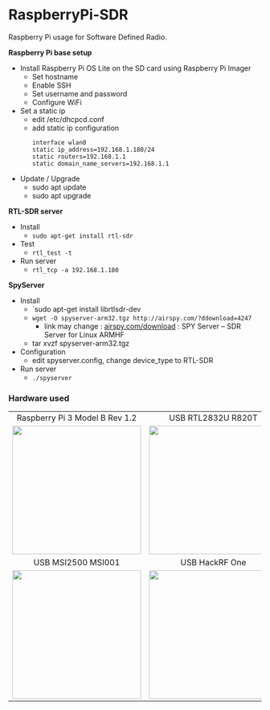 # RaspberryPi-SDR
Raspberry Pi usage for Software Defined Radio.


**Raspberry Pi base setup**
* Install Raspberry Pi OS Lite on the SD card using Raspberry Pi Imager
  * Set hostname
  * Enable SSH
  * Set username and password
  * Configure WiFi
* Set a static ip
  * edit /etc/dhcpcd.conf
  * add static ip configuration 
    ```
    interface wlan0
    static ip_address=192.168.1.180/24
    static routers=192.168.1.1
    static domain_name_servers=192.168.1.1
    ```
* Update / Upgrade
  * sudo apt update
  * sudo apt upgrade


**RTL-SDR server**
* Install
  * `sudo apt-get install rtl-sdr`
* Test
  * `rtl_test -t`
* Run server
  * `rtl_tcp -a 192.168.1.180`

**SpyServer**
* Install
  * `sudo apt-get install librtlsdr-dev
  * `wget -O spyserver-arm32.tgz http://airspy.com/?ddownload=4247`
    *  link may change : [airspy.com/download](https://airspy.com/download/) : SPY Server – SDR Server for Linux ARMHF
  * tar xvzf spyserver-arm32.tgz
* Configuration
  * edit spyserver.config, change device_type to RTL-SDR
* Run server
  * `./spyserver`


### Hardware used

|    |    |
|:--:|:--:|
| Raspberry Pi 3 Model B Rev 1.2 | USB RTL2832U R820T |
| <img src="https://user-images.githubusercontent.com/69190238/174204348-ebaf1cb6-6824-4da5-891c-67455d590673.png" height="256"/> | <img src="https://user-images.githubusercontent.com/69190238/174203308-132b86bd-e8dd-4970-8632-9a7aab74d853.png" height="256"/> |
| USB MSI2500 MSI001 | USB HackRF One |
| <img src="https://user-images.githubusercontent.com/69190238/174203616-3af67c7b-b81c-4928-b5fc-7c2f3af30489.png" height="256"/> | <img src="https://user-images.githubusercontent.com/69190238/174203750-e10e6d66-1bbe-45c6-8231-3a9901e7e1ed.png" height="256"/> |
